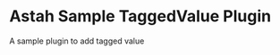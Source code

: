 Astah Sample TaggedValue Plugin
=================================

A sample plugin to add tagged value
